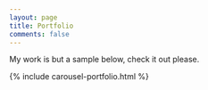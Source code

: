 ```yaml
---
layout: page
title: Portfolio
comments: false
---
```


My work is but a sample below, check it out please.

{% include carousel-portfolio.html %}